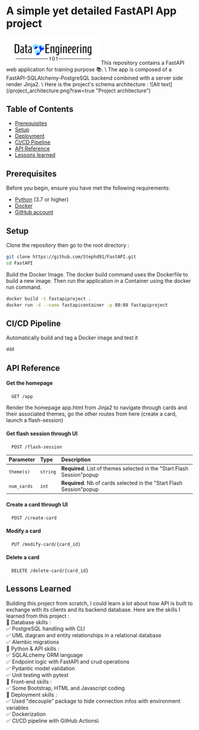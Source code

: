 # A simple yet detailed FastAPI App project
<!-- ![Logo](app/static/images/Logo_Data_Engineering_101.png) -->
<img src="app/static/images/Logo_Data_Engineering_101.png" width=50% height=50%>
This repository contains a FastAPI web application for training purpose 📚. \
The app is composed of a FastAPI-SQLAlchemy-PostgreSQL backend combined with a server side render Jinja2. \
Here is the project's schema architecture :
![Alt text](/project_architecture.png?raw=true "Project architecture")
<!-- ![Schema Architecture](project_architecture.png) -->

## Table of Contents

- [Prerequisites](#prerequisites)
- [Setup](#setup)
- [Deployment](#deployment)
- [CI/CD Pipeline](#cicd-pipeline)
- [API Reference](#api-reference)
- [Lessons learned](#lessons-learned)

## Prerequisites

Before you begin, ensure you have met the following requirements:

- [Python](https://www.python.org/downloads/) (3.7 or higher)
- [Docker](https://www.docker.com/products/docker-desktop)
- [GitHub account](https://github.com/)

## Setup
Clone the repository then go to the root directory :

   ```bash
   git clone https://github.com/Stephd91/FastAPI.git
   cd FastAPI
   ```

Build the Docker Image. The docker build command uses the Dockerfile to build a new image.
Then run the application in a Container using the docker run command.

  ```bash
  docker build -t fastapiproject .
  docker run -d --name fastapicontainer -p 80:80 fastapiproject
  ```

## CI/CD Pipeline
Automatically build and tag a Docker image and test it
  ```bash
  ddd
  ```

## API Reference

#### Get the homepage

```http
  GET /app
```
Render the homepage app.html from Jinja2 to navigate through cards and their associated themes, go the other routes from here (create a card, launch a flash-session)

#### Get flash session through UI

```http
  POST /flash-session
```

| Parameter | Type     | Description                       |
| :-------- | :------- | :-------------------------------- |
| `theme(s)`      | `string` | **Required**. List of themes selected in the "Start Flash Session"popup  |
| `num_cards`      | `int` | **Required**. Nb of cards selected in the "Start Flash Session"popup |

#### Create a card through UI
```http
  POST /create-card
```

#### Modify a card
```http
  PUT /modify-card/{card_id}
```

#### Delete a card
```http
  DELETE /delete-card/{card_id}
```


## Lessons Learned

Building this project from scratch, I could learn a lot about how API is built to exchange with its clients and its backend database.
Here are the skills I learned from this project :\
📌 Database skills : \
    ✅ PostgreSQL handling with CLI\
    ✅ UML diagram and entity relationships in a relational database\
    ✅ Alembic migrations\
📌 Python & API skills : \
    ✅ SQLALchemy ORM language\
    ✅ Endpoint logic with FastAPI and crud operations\
    ✅ Pydantic model validation\
    ✅ Unit testing with pytest\
📌 Front-end skills :\
    ✅ Some Bootstrap, HTML and Javascript coding\
📌 Deployment skills :\
    ✅ Used "decouple" package to hide connection infos with environment variables\
    ✅ Dockerization\
    ✅ CI/CD pipeline with GitHub Actions\

